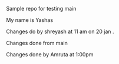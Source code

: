 Sample repo for testing
 main



My name is Yashas


Changes do by shreyash at 11 am on 20 jan .

Changes done from main

Changes done by Amruta at 1:00pm

 
